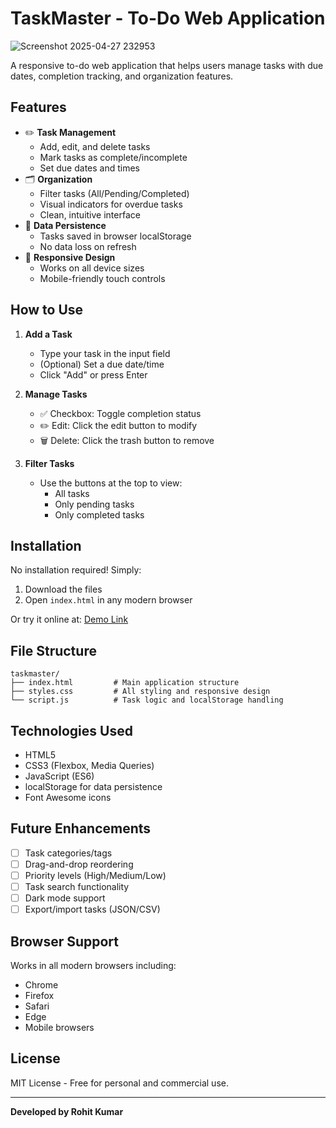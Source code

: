 # TaskMaster - To-Do Web Application

![Screenshot 2025-04-27 232953](https://github.com/user-attachments/assets/8220cb21-576b-4d09-87f1-e5c995f38c82)


A responsive to-do web application that helps users manage tasks with due dates, completion tracking, and organization features.

## Features

- ✏️ **Task Management**
  - Add, edit, and delete tasks
  - Mark tasks as complete/incomplete
  - Set due dates and times
- 🗂 **Organization**
  - Filter tasks (All/Pending/Completed)
  - Visual indicators for overdue tasks
  - Clean, intuitive interface
- 💾 **Data Persistence**
  - Tasks saved in browser localStorage
  - No data loss on refresh
- 📱 **Responsive Design**
  - Works on all device sizes
  - Mobile-friendly touch controls

## How to Use

1. **Add a Task**
   - Type your task in the input field
   - (Optional) Set a due date/time
   - Click "Add" or press Enter

2. **Manage Tasks**
   - ✅ Checkbox: Toggle completion status
   - ✏️ Edit: Click the edit button to modify
   - 🗑️ Delete: Click the trash button to remove

3. **Filter Tasks**
   - Use the buttons at the top to view:
     - All tasks
     - Only pending tasks
     - Only completed tasks

## Installation

No installation required! Simply:

1. Download the files
2. Open `index.html` in any modern browser

Or try it online at: [Demo Link](#)

## File Structure

```
taskmaster/
├── index.html         # Main application structure
├── styles.css         # All styling and responsive design
└── script.js          # Task logic and localStorage handling
```

## Technologies Used

- HTML5
- CSS3 (Flexbox, Media Queries)
- JavaScript (ES6)
- localStorage for data persistence
- Font Awesome icons

## Future Enhancements

- [ ] Task categories/tags
- [ ] Drag-and-drop reordering
- [ ] Priority levels (High/Medium/Low)
- [ ] Task search functionality
- [ ] Dark mode support
- [ ] Export/import tasks (JSON/CSV)

## Browser Support

Works in all modern browsers including:
- Chrome
- Firefox
- Safari
- Edge
- Mobile browsers

## License

MIT License - Free for personal and commercial use.

---

**Developed by Rohit Kumar**  
 
